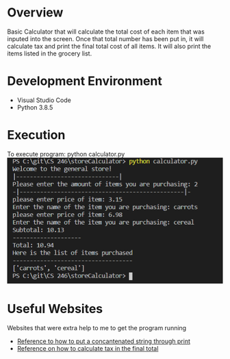 # Overview
Basic Calculator that will calculate the total cost of each item that was inputed into the screen. Once that total number has been put in, it will calculate tax and print the final total cost of all items. It will also print the items listed in the grocery list. 

# Development Environment
* Visual Studio Code
* Python 3.8.5

# Execution
To execute program: python calculator.py 
![screenshot of example result of pogram](newCalculator.PNG)

# Useful Websites
Websites that were extra help to me to get the program running
* [Reference to how to put a concantenated string through print](https://www.codespeedy.com/how-to-print-string-and-int-in-the-same-line-in-python/)
* [Reference on how to calculate tax in the final total](https://www.accountingcoach.com/blog/calculate-sales-tax#:~:text=Sales%20Tax%20Calculation,sales%20taxable%20receipts%20by%201.06.)